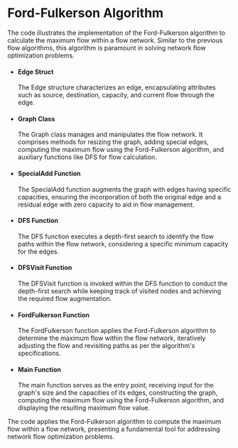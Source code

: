# Ford-Fulkerson Algorithm

The code illustrates the implementation of the Ford-Fulkerson algorithm to calculate the maximum flow within a flow network. Similar to the previous flow algorithms, this algorithm is paramount in solving network flow optimization problems.

* #### Edge Struct
  The Edge structure characterizes an edge, encapsulating attributes such as source, destination, capacity, and current flow through the edge.

* #### Graph Class
  The Graph class manages and manipulates the flow network. It comprises methods for resizing the graph, adding special edges, computing the maximum flow using the Ford-Fulkerson algorithm, and auxiliary functions like DFS for flow calculation.

* #### SpecialAdd Function
  The SpecialAdd function augments the graph with edges having specific capacities, ensuring the incorporation of both the original edge and a residual edge with zero capacity to aid in flow management.

* #### DFS Function
  The DFS function executes a depth-first search to identify the flow paths within the flow network, considering a specific minimum capacity for the edges.

* #### DFSVisit Function
  The DFSVisit function is invoked within the DFS function to conduct the depth-first search while keeping track of visited nodes and achieving the required flow augmentation.

* #### FordFulkerson Function
  The FordFulkerson function applies the Ford-Fulkerson algorithm to determine the maximum flow within the flow network, iteratively adjusting the flow and revisiting paths as per the algorithm's specifications.

* #### Main Function
  The main function serves as the entry point, receiving input for the graph's size and the capacities of its edges, constructing the graph, computing the maximum flow using the Ford-Fulkerson algorithm, and displaying the resulting maximum flow value.

The code applies the Ford-Fulkerson algorithm to compute the maximum flow within a flow network, presenting a fundamental tool for addressing network flow optimization problems.
